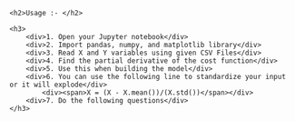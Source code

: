 


<!DOCTYPE html>
<html lang="en">
<head>
    <meta charset="UTF-8">
    <meta name="viewport" content="width=device-width, initial-scale=1.0">
    <title>ML Assignment Page</title>
    <style>
        span {
            color: cyan;
        }
    </style>
</head>
<body>

    <h2>Usage :- </h2>

    <h3>
        <div>1. Open your Jupyter notebook</div>
        <div>2. Import pandas, numpy, and matplotlib library</div>
        <div>3. Read X and Y variables using given CSV Files</div>
        <div>4. Find the partial derivative of the cost function</div>
        <div>5. Use this when building the model</div>
        <div>6. You can use the following line to standardize your input or it will explode</div>
            <div><span>X = (X - X.mean())/(X.std())</span></div>
        <div>7. Do the following questions</div>
    </h3>

</body>
</html>
